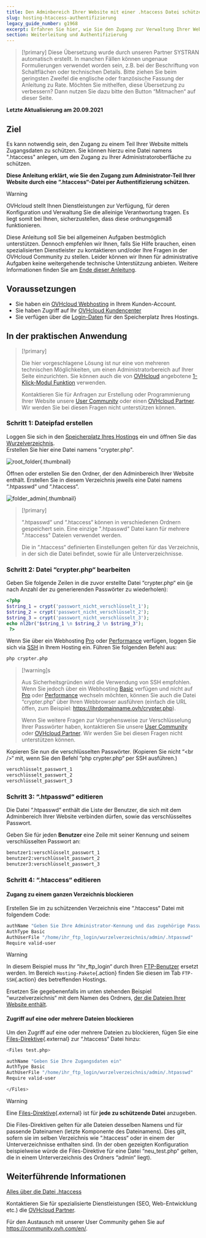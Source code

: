 ```yaml
---
title: Den Adminbereich Ihrer Website mit einer .htaccess Datei schützen
slug: hosting-htaccess-authentifizierung
legacy_guide_number: g1968
excerpt: Erfahren Sie hier, wie Sie den Zugang zur Verwaltung Ihrer Website mit einer .htaccess Datei schützen.
section: Weiterleitung und Authentifizierung
---
```


> [!primary]
> Diese Übersetzung wurde durch unseren Partner SYSTRAN automatisch erstellt. In manchen Fällen können ungenaue Formulierungen verwendet worden sein, z.B. bei der Beschriftung von Schaltflächen oder technischen Details. Bitte ziehen Sie beim geringsten Zweifel die englische oder französische Fassung der Anleitung zu Rate. Möchten Sie mithelfen, diese Übersetzung zu verbessern? Dann nutzen Sie dazu bitte den Button “Mitmachen“ auf dieser Seite.
>

**Letzte Aktualisierung am 20.09.2021**

## Ziel

Es kann notwendig sein, den Zugang zu einem Teil Ihrer Website mittels Zugangsdaten zu schützen. Sie können hierzu eine Datei namens ".htaccess" anlegen, um den Zugang zu Ihrer Administratoroberfläche zu schützen.

**Diese Anleitung erklärt, wie Sie den Zugang zum Administrator-Teil Ihrer Website durch eine “.htaccess“-Datei per Authentifizierung schützen.**

> [!warning]
> OVHcloud stellt Ihnen Dienstleistungen zur Verfügung, für deren Konfiguration und Verwaltung Sie die alleinige Verantwortung tragen. Es liegt somit bei Ihnen, sicherzustellen, dass diese ordnungsgemäß funktionieren.
> 
> Diese Anleitung soll Sie bei allgemeinen Aufgaben bestmöglich unterstützen. Dennoch empfehlen wir Ihnen, falls Sie Hilfe brauchen, einen spezialisierten Dienstleister zu kontaktieren und/oder Ihre Fragen in der OVHcloud Community zu stellen. Leider können wir Ihnen für administrative Aufgaben keine weitergehende technische Unterstützung anbieten. Weitere Informationen finden Sie am [Ende dieser Anleitung](#gofurther).
>

## Voraussetzungen

- Sie haben ein [OVHcloud Webhosting](https://www.ovhcloud.com/de/web-hosting/) in Ihrem Kunden-Account.
- Sie haben Zugriff auf Ihr [OVHcloud Kundencenter](https://www.ovh.com/auth/?action=gotomanager&from=https://www.ovh.de/&ovhSubsidiary=de)
- Sie verfügen über die [Login-Daten](../verbindung-ftp-speicher-webhosting/#schritt-1-erforderliche-verbindungsinformationen-abrufen) für den Speicherplatz Ihres Hostings.

## In der praktischen Anwendung

> [!primary]
>
> Die hier vorgeschlagene Lösung ist nur eine von mehreren technischen Möglichkeiten, um einen Administratorbereich auf Ihrer Seite einzurichten. Sie können auch die von [OVHcloud](https://www.ovhcloud.com/de/) angebotene [1-Klick-Modul Funktion](../webhosting_installation_von_webhosting-modulen/) verwenden.
>
> Kontaktieren Sie für Anfragen zur Erstellung oder Programmierung Ihrer Website unsere [User Community](https://community.ovh.com/en/) oder einen [OVHcloud Partner](https://partner.ovhcloud.com/de/directory/). Wir werden Sie bei diesen Fragen nicht unterstützen können.
>

### Schritt 1: Dateipfad erstellen

Loggen Sie sich in den [Speicherplatz Ihres Hostings](../verbindung-ftp-speicher-webhosting/) ein und öffnen Sie das [Wurzelverzeichnis](../multisites-mehrere-websites-konfigurieren/#schritt-21-eine-bei-ovhcloud-registrierte-domain-hinzufugen).<br>
Erstellen Sie hier eine Datei namens "crypter.php".

![root_folder](images/root_folder.png){.thumbnail}

Öffnen oder erstellen Sie den Ordner, der den Adminbereich Ihrer Website enthält. Erstellen Sie in diesem Verzeichnis jeweils eine Datei namens “.htpasswd“ und “.htaccess“.

![folder_admin](images/folder_admin.png){.thumbnail}

> [!primary]
>
> “.htpasswd“ und “.htaccess“ können in verschiedenen Ordnern gespeichert sein. Eine einzige ".htpasswd" Datei kann für mehrere ".htaccess" Dateien verwendet werden.
>
> Die in “.htaccess“ definierten Einstellungen gelten für das Verzeichnis, in der sich die Datei befindet, sowie für alle Unterverzeichnisse.
>

### Schritt 2: Datei “crypter.php“ bearbeiten

Geben Sie folgende Zeilen in die zuvor erstellte Datei “crypter.php“ ein (je nach Anzahl der zu generierenden Passwörter zu wiederholen):

```php
<?php
$string_1 = crypt('passwort_nicht_verschlüsselt_1');
$string_2 = crypt('passwort_nicht_verschlüsselt_2');
$string_3 = crypt('passwort_nicht_verschlüsselt_3');
echo nl2br("$string_1 \n $string_2 \n $string_3");
 ?>
```

Wenn Sie über ein Webhosting [Pro](https://www.ovhcloud.com/de/web-hosting/professional-offer/) oder [Performance](https://www.ovhcloud.com/de/web-hosting/performance-offer/) verfügen, loggen Sie sich via [SSH](../webhosting_ssh_auf_ihren_webhostings/) in Ihrem Hosting ein. Führen Sie folgenden Befehl aus:

```bash
php crypter.php
```

> [!warning]s
>
> Aus Sicherheitsgründen wird die Verwendung von SSH empfohlen. Wenn Sie jedoch über ein Webhosting [Basic](https://www.ovhcloud.com/de/web-hosting/personal-offer/) verfügen und nicht auf [Pro](https://www.ovhcloud.com/de/web-hosting/professional-offer/) oder [Performance](https://www.ovhcloud.com/de/web-hosting/performance-offer/) wechseln möchten, können Sie auch die Datei “crypter.php“ über Ihren Webbrowser ausführen (einfach die URL öffen, zum Beispiel: https://ihrdomainname.ovh/crypter.php).
>
> Wenn Sie weitere Fragen zur Vorgehensweise zur Verschlüsselung Ihrer Passwörter haben, kontaktieren Sie unsere [User Community](https://community.ovh.com/en/) oder [OVHcloud Partner](https://partner.ovhcloud.com/de/directory/). Wir werden Sie bei diesen Fragen nicht unterstützen können.
>

Kopieren Sie nun die verschlüsselten Passwörter. (Kopieren Sie nicht “&#60;br />“ mit, wenn Sie den Befehl “php crypter.php“ per SSH ausführen.)

```bash
verschlüsselt_passwort_1
verschlüsselt_passwort_2
verschlüsselt_passwort_3
```

### Schritt 3: “.htpasswd“ editieren

Die Datei “.htpasswd“ enthält die Liste der Benutzer, die sich mit dem Adminbereich Ihrer Website verbinden dürfen, sowie das verschlüsseltes Passwort.

Geben Sie für jeden **Benutzer** eine Zeile mit seiner Kennung und seinem verschlüsselten Passwort an:

```bash
benutzer1:verschlüsselt_passwort_1
benutzer2:verschlüsselt_passwort_2
benutzer3:verschlüsselt_passwort_3
```

### Schritt 4: “.htaccess“ editieren

#### Zugang zu einem ganzen Verzeichnis blockieren

Erstellen Sie im zu schützenden Verzeichnis eine “.htaccess“ Datei mit folgendem Code:

```bash
authName "Geben Sie Ihre Administrator-Kennung und das zugehörige Passwort an"
AuthType Basic
AuthUserFile "/home/ihr_ftp_login/wurzelverzeichnis/admin/.htpasswd"
Require valid-user
```

> [!warning]
>
> In diesem Beispiel muss Ihr “ihr_ftp_login“ durch Ihren [FTP-Benutzer](../verbindung-ftp-speicher-webhosting/#schritt-1-erforderliche-verbindungsinformationen-abrufen) ersetzt werden. Im Bereich `Hosting-Pakete`{.action} finden Sie diesen im Tab `FTP-SSH`{.action} des betreffenden Hostings.
>
> Ersetzen Sie gegebenenfalls im unten stehenden Beispiel “wurzelverzeichnis“ mit dem Namen des Ordners, [der die Dateien Ihrer Website enthält](../multisites-mehrere-websites-konfigurieren/#schritt-21-eine-bei-ovhcloud-registrierte-domain-hinzufugen).
>

#### Zugriff auf eine oder mehrere Dateien blockieren

Um den Zugriff auf eine oder mehrere Dateien zu blockieren, fügen Sie eine [Files-Direktive](https://httpd.apache.org/docs/2.4/de/mod/core.html#files){.external} zur “.htaccess“ Datei hinzu:

```bash
<Files test.php>

authName "Geben Sie Ihre Zugangsdaten ein"
AuthType Basic
AuthUserFile "/home/ihr_ftp_login/wurzelverzeichnis/admin/.htpasswd"
Require valid-user

</Files>
```

> [!warning]
>
> Eine [Files-Direktive](https://httpd.apache.org/docs/2.4/de/mod/core.html#files){.external} ist für **jede zu schützende Datei** anzugeben.
>
> Die Files-Direktiven gelten für alle Dateien desselben Namens und für passende Dateinamen (letzte Komponente des Dateinamens). Dies gilt, sofern sie im selben Verzeichnis wie “.htaccess“ oder in einem der Unterverzeichnisse enthalten sind. (In der oben gezeigten Konfiguration beispielweise würde die Files-Direktive für eine Datei “neu_test.php“ gelten, die in einem Unterverzeichnis des Ordners “admin“ liegt).
>

## Weiterführende Informationen <a name="gofurther"></a>

[Alles über die Datei .htaccess](../webhosting_alles_uber_die_datei_htaccess/)

Kontaktieren Sie für spezialisierte Dienstleistungen (SEO, Web-Entwicklung etc.) die [OVHcloud Partner](https://partner.ovhcloud.com/de/directory/).

Für den Austausch mit unserer User Community gehen Sie auf <https://community.ovh.com/en/>.
